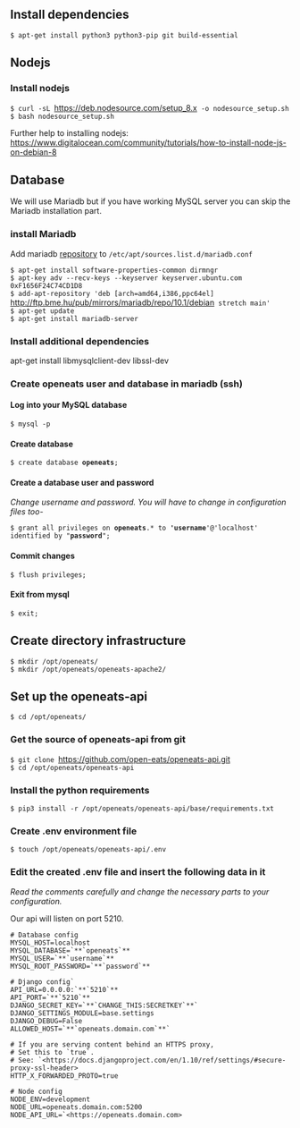 ## Install dependencies

`$ apt-get install python3 python3-pip git build-essential`

## Nodejs

### Install nodejs

`$ curl -sL `<https://deb.nodesource.com/setup_8.x>` -o nodesource_setup.sh`  
`$ bash nodesource_setup.sh`

Further help to installing nodejs:
<https://www.digitalocean.com/community/tutorials/how-to-install-node-js-on-debian-8>

## Database

We will use Mariadb but if you have working MySQL server you can skip
the Mariadb installation part.

### install Mariadb

Add mariadb
[repository](https://downloads.mariadb.org/mariadb/repositories/) to
`/etc/apt/sources.list.d/mariadb.conf`

`$ apt-get install software-properties-common dirmngr`  
`$ apt-key adv --recv-keys --keyserver keyserver.ubuntu.com 0xF1656F24C74CD1D8`  
`$ add-apt-repository 'deb [arch=amd64,i386,ppc64el] `<http://ftp.bme.hu/pub/mirrors/mariadb/repo/10.1/debian>` stretch main'`  
`$ apt-get update`  
`$ apt-get install mariadb-server`

### Install additional dependencies

apt-get install libmysqlclient-dev libssl-dev

### Create openeats user and database in mariadb (ssh)

#### Log into your MySQL database

`$ mysql -p`

#### Create database

`$ create database `**`openeats`**`;`

#### Create a database user and password

*Change username and password. You will have to change in configuration
files
too-*

`$ grant all privileges on `**`openeats`**`.* to `**`'username`**`'@'localhost' identified by "`**`password`**`";`

#### Commit changes

`$ flush privileges;`

#### Exit from mysql

`$ exit;`

## Create directory infrastructure

`$ mkdir /opt/openeats/`  
`$ mkdir /opt/openeats/openeats-apache2/`

## Set up the openeats-api

`$ cd /opt/openeats/`

### Get the source of openeats-api from git

`$ git clone `<https://github.com/open-eats/openeats-api.git>  
`$ cd /opt/openeats/openeats-api`

### Install the python requirements

`$ pip3 install -r /opt/openeats/openeats-api/base/requirements.txt`

### Create .env environment file

`$ touch /opt/openeats/openeats-api/.env`

### Edit the created .env file and insert the following data in it

*Read the comments carefully and change the necessary parts to your
configuration.*

Our api will listen on port 5210.

```
# Database config
MYSQL_HOST=localhost
MYSQL_DATABASE=`**`openeats`**  
MYSQL_USER=`**`username`**  
MYSQL_ROOT_PASSWORD=`**`password`**  
  
# Django config`  
API_URL=0.0.0.0:`**`5210`**  
API_PORT=`**`5210`**  
DJANGO_SECRET_KEY=`**`CHANGE_THIS:SECRETKEY`**`
DJANGO_SETTINGS_MODULE=base.settings  
DJANGO_DEBUG=False
ALLOWED_HOST=`**`openeats.domain.com`**`
  
# If you are serving content behind an HTTPS proxy,
# Set this to `true`.
# See: `<https://docs.djangoproject.com/en/1.10/ref/settings/#secure-proxy-ssl-header>  
HTTP_X_FORWARDED_PROTO=true
  
# Node config
NODE_ENV=development
NODE_URL=openeats.domain.com:5200
NODE_API_URL=`<https://openeats.domain.com>
```
